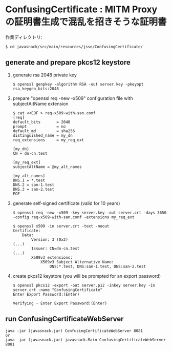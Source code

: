 # ConfusingCertificate : MITM Proxy の証明書生成で混乱を招きそうな証明書

作業ディレクトリ:

```
$ cd javasnack/src/main/resources/jsse/ConfusingCertificate/
```

## generate and prepare pkcs12 keystore

1. generate rsa 2048 private key
    ```
    $ openssl genpkey -algorithm RSA -out server.key -pkeyopt rsa_keygen_bits:2048
    ```
2. prepare "openssl req -new -x509" configuration file with subjectAltName extension
    ```
    $ cat <<EOF > req-x509-with-san.conf
    [req]
    default_bits       = 2048
    prompt             = no
    default_md         = sha256
    distinguished_name = my_dn
    req_extensions     = my_req_ext

    [my_dn]
    CN = dn-cn.test

    [my_req_ext]
    subjectAltName = @my_alt_names

    [my_alt_names]
    DNS.1 = *.test
    DNS.2 = san-1.test
    DNS.3 = san-2.test
    EOF
    ```
3. generate self-signed certificate (valid for 10 years)
    ```
    $ openssl req -new -x509 -key server.key -out server.crt -days 3650 -config req-x509-with-san.conf -extensions my_req_ext

    $ openssl x509 -in server.crt -text -noout
    Certificate:
        Data:
            Version: 3 (0x2)
    (...)
            Issuer: CN=dn-cn.test
    (...)
            X509v3 extensions:
                X509v3 Subject Alternative Name:
                    DNS:*.test, DNS:san-1.test, DNS:san-2.test
    ```
4. create pkcs12 keystore (you will be prompted for an export password)
    ```
    $ openssl pkcs12 -export -out server.p12 -inkey server.key -in server.crt -name "ConfusingCertificate"
    Enter Export Password:(Enter)

    Verifying - Enter Export Password:(Enter)
    ```

## run ConfusingCertificateWebServer

```
java -jar (javasnack.jar) ConfusingCertificateWebServer 8081
or
java -jar (javasnack.jar) javasnack.Main ConfusingCertificateWebServer 8081
```


